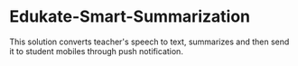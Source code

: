 # Edukate-Smart-Summarization
 This solution converts teacher's speech to text, summarizes and then send it to student mobiles through push notification.

